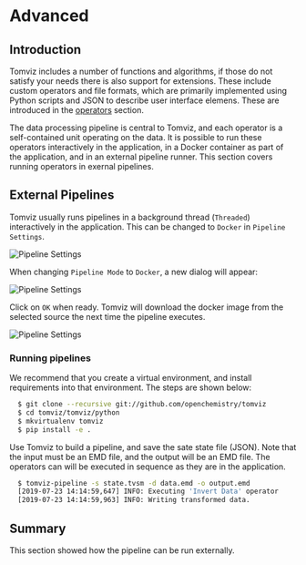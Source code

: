# Advanced

## Introduction

Tomviz includes a number of functions and algorithms, if those do not satisfy
your needs there is also support for extensions. These include custom operators
and file formats, which are primarily implemented using Python scripts and JSON
to describe user interface elemens. These are introduced in the
[operators](operator.md) section.

The data processing pipeline is central to Tomviz, and each operator is a
self-contained unit operating on the data. It is possible to run these operators
interactively in the application, in a Docker container as part of the
application, and in an external pipeline runner. This section covers running
operators in exernal pipelines.

## External Pipelines

Tomviz usually runs pipelines in a background thread (```Threaded```)
interactively in the application. This can be changed to ```Docker``` in
```Pipeline Settings```.

![Pipeline Settings](img/pipeline_settings.png)

When changing ```Pipeline Mode``` to ```Docker```, a new dialog will appear:

![Pipeline Settings](img/pipeline_settings_docker.png)

Click on ```OK``` when ready. Tomviz will download the docker image from the
selected source the next time the pipeline executes.

![Pipeline Settings](img/pulling_docker.png)

### Running pipelines

We recommend that you create a virtual environment, and install requirements
into that environment. The steps are shown below:

```bash
  $ git clone --recursive git://github.com/openchemistry/tomviz
  $ cd tomviz/tomviz/python
  $ mkvirtualenv tomviz
  $ pip install -e .
```

Use Tomviz to build a pipeline, and save the sate state file (JSON). Note that
the input must be an EMD file, and the output will be an EMD file. The operators
can will be executed in sequence as they are in the application.

```bash
  $ tomviz-pipeline -s state.tvsm -d data.emd -o output.emd
  [2019-07-23 14:14:59,647] INFO: Executing 'Invert Data' operator
  [2019-07-23 14:14:59,963] INFO: Writing transformed data.
```

## Summary

This section showed how the pipeline can be run externally.
